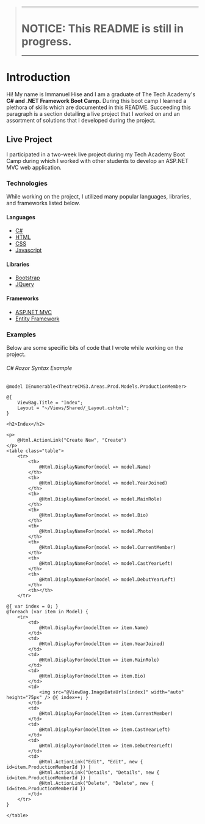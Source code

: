 > <hr>
> 
> # **NOTICE:** This README is still in progress.
> 
> <hr>

# Introduction
Hi! My name is Immanuel Hise and I am a graduate of The Tech Academy's **C#
and .NET Framework Boot Camp.** During this boot camp I learned a plethora
of skills which are documented in this README. Succeeding this paragraph is
a section detailing a live project that I worked on and an assortment of
solutions that I developed during the project.

## Live Project
I participated in a two-week live project during my Tech Academy Boot Camp
during which I worked with other students to develop an ASP.NET MVC web
application.

### Technologies
While working on the project, I utilized many popular languages, libraries,
and frameworks listed below.

#### Languages
* [C#](c-razor-syntax-example>)
* [HTML]()
* [CSS]()
* [Javascript]()



#### Libraries
* [Bootstrap]()
* [JQuery]()

#### Frameworks
* [ASP.NET MVC]()
* [Entity Framework]()


### Examples
Below are some specific bits of code that I wrote while working on the project.

###### C# Razor Syntax Example
```razor
@model IEnumerable<TheatreCMS3.Areas.Prod.Models.ProductionMember>

@{
    ViewBag.Title = "Index";
    Layout = "~/Views/Shared/_Layout.cshtml";
}

<h2>Index</h2>

<p>
    @Html.ActionLink("Create New", "Create")
</p>
<table class="table">
    <tr>
        <th>
            @Html.DisplayNameFor(model => model.Name)
        </th>
        <th>
            @Html.DisplayNameFor(model => model.YearJoined)
        </th>
        <th>
            @Html.DisplayNameFor(model => model.MainRole)
        </th>
        <th>
            @Html.DisplayNameFor(model => model.Bio)
        </th>
        <th>
            @Html.DisplayNameFor(model => model.Photo)
        </th>
        <th>
            @Html.DisplayNameFor(model => model.CurrentMember)
        </th>
        <th>
            @Html.DisplayNameFor(model => model.CastYearLeft)
        </th>
        <th>
            @Html.DisplayNameFor(model => model.DebutYearLeft)
        </th>
        <th></th>
    </tr>

@{ var index = 0; }
@foreach (var item in Model) {
    <tr>
        <td>
            @Html.DisplayFor(modelItem => item.Name)
        </td>
        <td>
            @Html.DisplayFor(modelItem => item.YearJoined)
        </td>
        <td>
            @Html.DisplayFor(modelItem => item.MainRole)
        </td>
        <td>
            @Html.DisplayFor(modelItem => item.Bio)
        </td>
        <td>
            <img src="@ViewBag.ImageDataUrls[index]" width="auto" height="75px" /> @{ index++; }
        </td>
        <td>
            @Html.DisplayFor(modelItem => item.CurrentMember)
        </td>
        <td>
            @Html.DisplayFor(modelItem => item.CastYearLeft)
        </td>
        <td>
            @Html.DisplayFor(modelItem => item.DebutYearLeft)
        </td>
        <td>
            @Html.ActionLink("Edit", "Edit", new { id=item.ProductionMemberId }) |
            @Html.ActionLink("Details", "Details", new { id=item.ProductionMemberId }) |
            @Html.ActionLink("Delete", "Delete", new { id=item.ProductionMemberId })
        </td>
    </tr>
}

</table>
```
